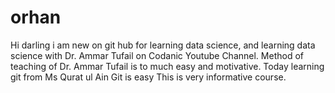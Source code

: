 # orhan 
Hi darling i am new on git hub for learning data science, and learning data science with Dr. Ammar Tufail on Codanic Youtube Channel.
Method of teaching of Dr. Ammar Tufail is to much easy and motivative.
Today learning git from Ms Qurat ul Ain
Git is easy
This is very informative course. 
